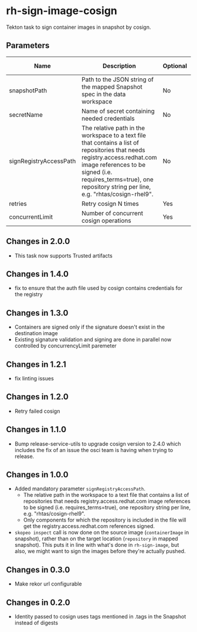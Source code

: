 # rh-sign-image-cosign

Tekton task to sign container images in snapshot by cosign.

## Parameters

| Name                   | Description                                                                                                                                                                                                                                       | Optional | Default value |
|------------------------|---------------------------------------------------------------------------------------------------------------------------------------------------------------------------------------------------------------------------------------------------|----------|---------------|
| snapshotPath           | Path to the JSON string of the mapped Snapshot spec in the data workspace                                                                                                                                                                         | No       | -             |
| secretName             | Name of secret containing needed credentials                                                                                                                                                                                                      | No       | -             |
| signRegistryAccessPath | The relative path in the workspace to a text file that contains a list of repositories that needs registry.access.redhat.com image references to be signed (i.e. requires_terms=true), one repository string per line, e.g. "rhtas/cosign-rhel9". | No       | -             |
| retries                | Retry cosign N times                                                                                                                                                                                                                              | Yes      | 3             |
| concurrentLimit       | Number of concurrent cosign operations                                                                                                                                                                                                            | Yes      | 5             |

## Changes in 2.0.0
* This task now supports Trusted artifacts

## Changes in 1.4.0
* fix to ensure that the auth file used by cosign contains credentials for the registry

## Changes in 1.3.0
* Containers are signed only if the signature doesn't exist in the destination image
* Existing signature validation and signing are done in parallel now controlled by concurrencyLimit paremeter

## Changes in 1.2.1
* fix linting issues

## Changes in 1.2.0
* Retry failed cosign

## Changes in 1.1.0
* Bump release-service-utils to upgrade cosign version to 2.4.0 which includes the fix of an issue the osci team is having when trying to release.

## Changes in 1.0.0
* Added mandatory parameter `signRegistryAccessPath`.
  * The relative path in the workspace to a text file that contains a list of repositories
    that needs registry.access.redhat.com image references to be signed (i.e.
    requires_terms=true), one repository string per line, e.g. "rhtas/cosign-rhel9".
  * Only components for which the repository is included in the file will get
    the registry.access.redhat.com references signed.
* `skopeo inspect` call is now done on the source image (`containerImage` in snapshot), rather
  than on the target location (`repository` in mapped snapshot). This puts it in line
  with what's done in `rh-sign-image`, but also, we might want to sign the images before
  they're actually pushed.

## Changes in 0.3.0
* Make rekor url configurable

## Changes in 0.2.0
* Identity passed to cosign uses tags mentioned in .tags in the Snapshot instead of digests
